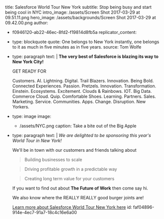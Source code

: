 title: Salesforce World Tour New York
subtitle: Stop being busy and start being cool in NYC
intro_image: /assets/Screen Shot 2017-03-29 at 09.51.11.png
hero_image: /assets/backgrounds/Screen Shot 2017-03-29 at 09.42.00.png
author:
  - f0946120-ab22-46ec-8fd2-f19814d8fb5a
replicator_content:
  - 
    type: blockquote
    quote: One belongs to New York instantly, one belongs to it as much in five minutes as in five years.
    source: Tom Wolfe
  - 
    type: paragraph
    text: |
      **The very best of Salesforce is blazing its way to New York City!**
      
      GET READY FOR
      
      Customers. AI. Lightning. Digital. Trail Blazers. Innovation. Being Bold. Connected Experiences. Passion. Pretzels. Innovation. Transformation. Einstein. Ecosystems. Excitement. Clouds & Rainbows. IOT. Big Data. Commerce Cloud. Quip. Comfortable Shoes. Learning. Partners. Sales. Marketing. Service. Communities. Apps. Change. Disruption. New Yorkers.
  - 
    type: image
    image:
      - /assets/NYC.png
    caption: Take a bite out of the Big Apple
  - 
    type: paragraph
    text: |
      *We are delighted to be sponsoring this year's World Tour in New York!*
      
      We'll be in town with our customers and friends talking about
      
      > Building businesses to scale
      
      > Driving profitable growth in a predictable way
      
      > Creating long term value for your customers
      
      If you want to find out about **The Future of Work** then come say hi.
      
      We also know where the REALLY REALLY good burger joints are!
      
      [Learn more about Salesforce World Tour New York here](https://www.salesforce.com/events/worldtour/nyc/)
id: faf04896-914e-4ec7-91a7-18c4c16e6a00
